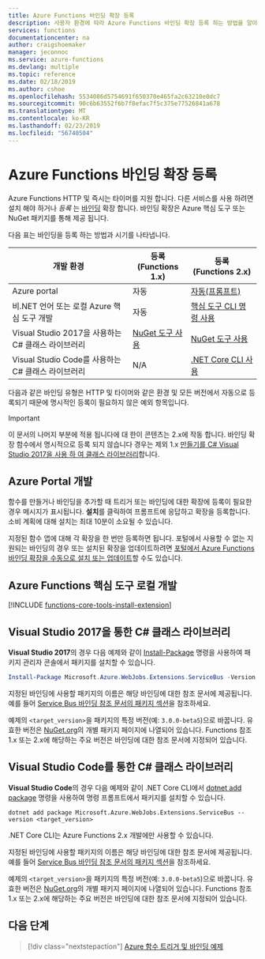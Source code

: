 ```yaml
---
title: Azure Functions 바인딩 확장 등록
description: 사용자 환경에 따라 Azure Functions 바인딩 확장 등록 하는 방법을 알아봅니다.
services: functions
documentationcenter: na
author: craigshoemaker
manager: jeconnoc
ms.service: azure-functions
ms.devlang: multiple
ms.topic: reference
ms.date: 02/18/2019
ms.author: cshoe
ms.openlocfilehash: 5534086d5754691f650370e465fa2c63210e0dc7
ms.sourcegitcommit: 90c6b63552f6b7f8efac7f5c375e77526841a678
ms.translationtype: MT
ms.contentlocale: ko-KR
ms.lasthandoff: 02/23/2019
ms.locfileid: "56740504"
---
```

# <a name="register-azure-functions-binding-extensions"></a>Azure Functions 바인딩 확장 등록

Azure Functions HTTP 및 즉시는 타이머를 지원 합니다. 다른 서비스를 사용 하려면 설치 해야 하거나 *등록* 는 [바인딩](./functions-triggers-bindings.md) 확장 합니다. 바인딩 확장은 Azure 핵심 도구 또는 NuGet 패키지를 통해 제공 됩니다. 

다음 표는 바인딩을 등록 하는 방법과 시기를 나타냅니다.

| 개발 환경 |등록<br/> (Functions 1.x)  |등록<br/> (Functions 2.x)  |
|-------------------------|------------------------------------|------------------------------------|
|Azure portal|자동|[자동(프롬프트)](#azure-portal-development)|
|비.NET 언어 또는 로컬 Azure 핵심 도구 개발|자동|[핵심 도구 CLI 명령 사용](#local-development-azure-functions-core-tools)|
|Visual Studio 2017을 사용하는 C# 클래스 라이브러리|[NuGet 도구 사용](#c-class-library-with-visual-studio-2017)|[NuGet 도구 사용](#c-class-library-with-visual-studio-2017)|
|Visual Studio Code를 사용하는 C# 클래스 라이브러리|N/A|[.NET Core CLI 사용](#c-class-library-with-visual-studio-code)|

다음과 같은 바인딩 유형은 HTTP 및 타이머와 같은 환경 및 모든 버전에서 자동으로 등록되기 때문에 명시적인 등록이 필요하지 않은 예외 항목입니다.

> [!IMPORTANT]
> 이 문서의 나머지 부분에 적용 됩니다에 대 한이 콘텐츠는 2.x에 작동 합니다. 바인딩 확장 함수에서 명시적으로 등록 되지 않습니다 경우는 제외 1.x [만들기를 C# Visual Studio 2017을 사용 하 여 클래스 라이브러리](#local-csharp)합니다.

## <a name="azure-portal-development"></a>Azure Portal 개발

함수를 만들거나 바인딩을 추가할 때 트리거 또는 바인딩에 대한 확장에 등록이 필요한 경우 메시지가 표시됩니다. **설치**를 클릭하여 프롬프트에 응답하고 확장을 등록합니다. 소비 계획에 대해 설치는 최대 10분이 소요될 수 있습니다.

지정된 함수 앱에 대해 각 확장을 한 번만 등록하면 됩니다. 포털에서 사용할 수 없는 지원되는 바인딩의 경우 또는 설치된 확장을 업데이트하려면 [포털에서 Azure Functions 바인딩 확장을 수동으로 설치 또는 업데이트](install-update-binding-extensions-manual.md)할 수도 있습니다.  

## <a name="local-development-azure-functions-core-tools"></a>Azure Functions 핵심 도구 로컬 개발

[!INCLUDE [functions-core-tools-install-extension](../../includes/functions-core-tools-install-extension.md)]

<a name="local-csharp"></a>
## <a name="c-class-library-with-visual-studio-2017"></a>Visual Studio 2017을 통한 C# 클래스 라이브러리

**Visual Studio 2017**의 경우 다음 예제와 같이 [Install-Package](https://docs.microsoft.com/nuget/tools/ps-ref-install-package) 명령을 사용하여 패키지 관리자 콘솔에서 패키지를 설치할 수 있습니다.

```powershell
Install-Package Microsoft.Azure.WebJobs.Extensions.ServiceBus -Version <target_version>
```

지정된 바인딩에 사용할 패키지의 이름은 해당 바인딩에 대한 참조 문서에 제공됩니다. 예를 들어 [Service Bus 바인딩 참조 문서의 패키지 섹션](functions-bindings-service-bus.md#packages---functions-1x)을 참조하세요.

예제의 `<target_version>`을 패키지의 특정 버전(예: `3.0.0-beta5`)으로 바꿉니다. 유효한 버전은 [NuGet.org](https://nuget.org)의 개별 패키지 페이지에 나열되어 있습니다. Functions 참조 1.x 또는 2.x에 해당하는 주요 버전은 바인딩에 대한 참조 문서에 지정되어 있습니다.

## <a name="c-class-library-with-visual-studio-code"></a>Visual Studio Code를 통한 C# 클래스 라이브러리

**Visual Studio Code**의 경우 다음 예제와 같이 .NET Core CLI에서 [dotnet add package](https://docs.microsoft.com/dotnet/core/tools/dotnet-add-package) 명령을 사용하여 명령 프롬프트에서 패키지를 설치할 수 있습니다.

```terminal
dotnet add package Microsoft.Azure.WebJobs.Extensions.ServiceBus --version <target_version>
```

.NET Core CLI는 Azure Functions 2.x 개발에만 사용할 수 있습니다.

지정된 바인딩에 사용할 패키지의 이름은 해당 바인딩에 대한 참조 문서에 제공됩니다. 예를 들어 [Service Bus 바인딩 참조 문서의 패키지 섹션](functions-bindings-service-bus.md#packages---functions-1x)을 참조하세요.

예제의 `<target_version>`을 패키지의 특정 버전(예: `3.0.0-beta5`)으로 바꿉니다. 유효한 버전은 [NuGet.org](https://nuget.org)의 개별 패키지 페이지에 나열되어 있습니다. Functions 참조 1.x 또는 2.x에 해당하는 주요 버전은 바인딩에 대한 참조 문서에 지정되어 있습니다.

## <a name="next-steps"></a>다음 단계
> [!div class="nextstepaction"]
> [Azure 함수 트리거 및 바인딩 예제](./functions-bindings-example.md)

